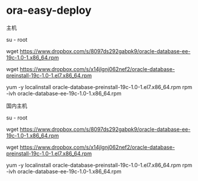 # ora-easy-deploy


主机

su - root 

wget https://www.dropbox.com/s/8097ds292gabpk9/oracle-database-ee-19c-1.0-1.x86_64.rpm

wget https://www.dropbox.com/s/x14jlgnj062nef2/oracle-database-preinstall-19c-1.0-1.el7.x86_64.rpm


yum -y localinstall oracle-database-preinstall-19c-1.0-1.el7.x86_64.rpm
rpm -ivh oracle-database-ee-19c-1.0-1.x86_64.rpm 



国内主机

su - root 

wget https://www.dropbox.com/s/8097ds292gabpk9/oracle-database-ee-19c-1.0-1.x86_64.rpm

wget https://www.dropbox.com/s/x14jlgnj062nef2/oracle-database-preinstall-19c-1.0-1.el7.x86_64.rpm


yum -y localinstall oracle-database-preinstall-19c-1.0-1.el7.x86_64.rpm
rpm -ivh oracle-database-ee-19c-1.0-1.x86_64.rpm 
